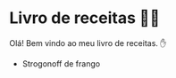# Livro de receitas :man_cook:

Olá! Bem vindo ao meu livro de receitas. :hand:



* Strogonoff de frango

